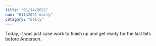 ```yaml
---
title: "01/14/2021"
num: "01142021-daily"
catagory: "daily"
---
```

Today, it was just case work to finish up and get ready for the last bits before Anderson.
